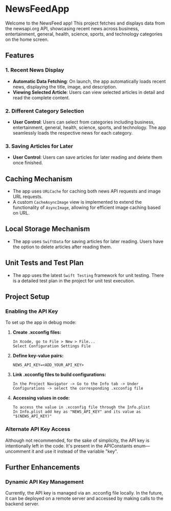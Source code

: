 # NewsFeedApp

Welcome to the NewsFeed app! This project fetches and displays data from the newsapi.org API, showcasing recent news across business, entertainment, general, health, science, sports, and technology categories on the home screen.

## Features

### 1. Recent News Display
* **Automatic Data Fetching**: On launch, the app automatically loads recent news, displaying the title, image, and description.
* **Viewing Selected Article**: Users can view selected articles in detail and read the complete content.

### 2. Different Category Selection
* **User Control**: Users can select from categories including business, entertainment, general, health, science, sports, and technology. The app seamlessly loads the respective news for each category.

### 3. Saving Articles for Later
* **User Control**: Users can save articles for later reading and delete them once finished.

## Caching Mechanism
* The app uses `URLCache` for caching both news API requests and image URL requests.
* A custom `CacheAsyncImage` view is implemented to extend the functionality of `AsyncImage`, allowing for efficient image caching based on URL.

## Local Storage Mechanism
* The app uses `SwiftData` for saving articles for later reading. Users have the option to delete articles after reading them.

## Unit Tests and Test Plan
* The app uses the latest `Swift Testing` framework for unit testing. There is a detailed test plan in the project for unit test execution.

## Project Setup

### Enabling the API Key

To set up the app in debug mode:

1. **Create .xcconfig files:**
   ```
   In Xcode, go to File > New > File...
   Select Configuration Settings File
   ```

2. **Define key-value pairs:**
   ```
   NEWS_API_KEY=<ADD_YOUR_API_KEY>
   ```

3. **Link .xcconfig files to build configurations:**
   ```
   In the Project Navigator -> Go to the Info tab -> Under Configurations -> select the corresponding .xcconfig file
   ```

4. **Accessing values in code:**
   ```
   To access the value in .xcconfig file through the Info.plist
   In Info.plist add key as "NEWS_API_KEY" and its value as "$(NEWS_API_KEY)"
   ```

### Alternate API Key Access
Although not recommended, for the sake of simplicity, the API key is intentionally left in the code. It's present in the APIConstants enum—uncomment it and use it instead of the variable "key".

## Further Enhancements

### Dynamic API Key Management
Currently, the API key is managed via an .xcconfig file locally. In the future, it can be deployed on a remote server and accessed by making calls to the backend server.

